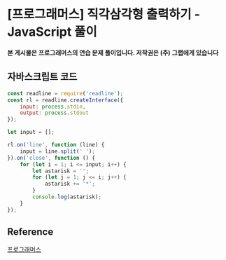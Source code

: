 # [프로그래머스] 직각삼각형 출력하기 - JavaScript 풀이

**본 게시물은 프로그래머스의 연습 문제 풀이입니다. 저작권은 (주) 그랩에게 있습니다**

## 자바스크립트 코드

```JavaScript
const readline = require('readline');
const rl = readline.createInterface({
    input: process.stdin,
    output: process.stdout
});

let input = [];

rl.on('line', function (line) {
    input = line.split(' ');
}).on('close', function () {
    for (let i = 1; i <= input; i++) {
        let astarisk = '';
        for (let j = 1; j <= i; j++) {
            astarisk += '*';
        }
        console.log(astarisk);
    }
});
```



## Reference

[프로그래머스](https://programmers.co.kr)

